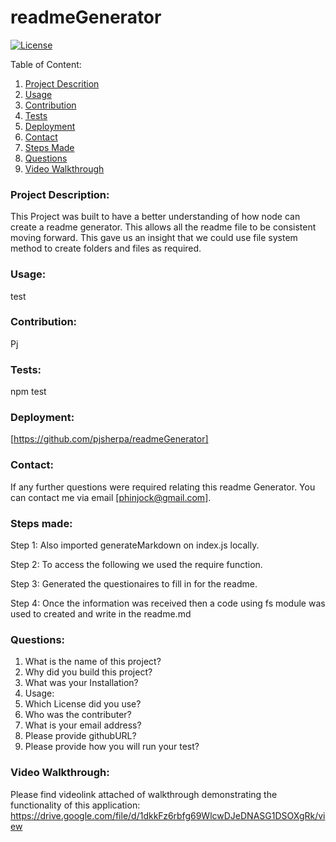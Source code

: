 # readmeGenerator

[![License](https://img.shields.io/badge/license-mit-blue.svg)
](https://opensource.org/licenses/mit)

Table of Content:

1. [Project Descrition](#Project-Description)
2. [Usage](#Usage)
3. [Contribution](#Contribution)
4. [Tests](#Tests)
5. [Deployment](#Deployment)
6. [Contact](#Contact)
7. [Steps Made](#Steps-Made)
8. [Questions](#Questions)
9. [Video Walkthrough](#Video-Walkthrough)

### Project Description:

This Project was built to have a better understanding of how node can create a readme generator. This allows all the readme file to be consistent moving forward. This gave us an insight that we could use file system method to create folders and files as required.

### Usage:

test

### Contribution:

Pj

### Tests:

npm test

### Deployment:

[https://github.com/pjsherpa/readmeGenerator]

### Contact:

If any further questions were required relating this readme Generator. You can contact me via email [phinjock@gmail.com].

### Steps made:

Step 1: Also imported generateMarkdown on index.js locally.

Step 2: To access the following we used the require function.

Step 3: Generated the questionaires to fill in for the readme.

Step 4: Once the information was received then a code using fs module was used to created and write in the readme.md

### Questions:

1. What is the name of this project?
2. Why did you build this project?
3. What was your Installation?
4. Usage:
5. Which License did you use?
6. Who was the contributer?
7. What is your email address?
8. Please provide githubURL?
9. Please provide how you will run your test?

### Video Walkthrough:

Please find videolink attached of walkthrough demonstrating the functionality of this application:
https://drive.google.com/file/d/1dkkFz6rbfg69WlcwDJeDNASG1DSOXgRk/view
